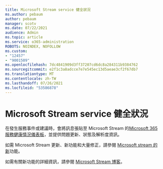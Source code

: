 ```yaml
---
title: Microsoft Stream service 健全狀況
ms.author: pebaum
author: pebaum
manager: scotv
ms.date: 07/22/2021
audience: Admin
ms.topic: article
ms.service: o365-administration
ROBOTS: NOINDEX, NOFOLLOW
ms.custom:
- "12457"
- "9001509"
ms.openlocfilehash: 7dc4841909d3ff37207cd6dc8a284311b9384762
ms.sourcegitcommit: e2f1c3a8adcce7e7e545ec13d5aeae3cf2f67db7
ms.translationtype: MT
ms.contentlocale: zh-TW
ms.lasthandoff: 07/26/2021
ms.locfileid: "53586878"
---
```

# <a name="microsoft-stream-service-health"></a>Microsoft Stream service 健全狀況

在發生服務事件或建議時，會將訊息張貼至 Microsoft Stream 的[Microsoft 365 服務健康情況儀表板](https://admin.microsoft.com/AdminPortal/Home#/servicehealth)，並提供問題更新、狀態及解析度資訊。

如需 Microsoft Stream 更新、新功能和大量修正，請參閱 [Microsoft stream 的新](https://aka.ms/StreamNew)功能。

如需有關新功能的詳細資訊，請參閱 [Microsoft Stream 博客](https://aka.ms/StreamBlog)。

